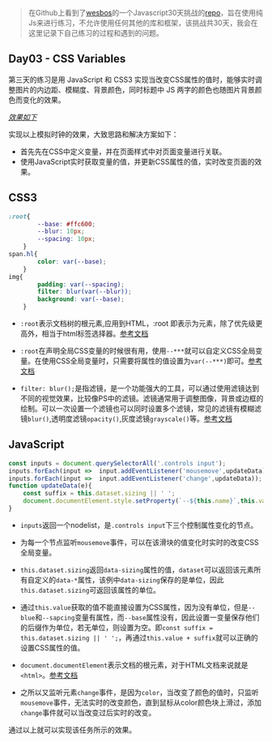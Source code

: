 > 在Github上看到了[wesbos](https://twitter.com/wesbos)的一个Javascript30天挑战的[repo](https://github.com/wesbos/JavaScript30)，旨在使用纯Js来进行练习，不允许使用任何其他的库和框架，该挑战共30天，我会在这里记录下自己练习的过程和遇到的问题。

## Day03 - CSS Variables

第三天的练习是用 JavaScript 和 CSS3 实现当改变CSS属性的值时，能够实时调整图片的内边距、模糊度、背景颜色，同时标题中 JS 两字的颜色也随图片背景颜色而变化的效果。

_[效果如下](http://htmlpreview.github.io/?https://github.com/winar-jin/JavaScript30-Challenge/blob/master/03%20-%20CSS%20Variables/index.html)_

实现以上模拟时钟的效果，大致思路和解决方案如下：
* 首先先在CSS中定义变量，并在页面样式中对页面变量进行关联。
* 使用JavaScript实时获取变量的值，并更新CSS属性的值，实时改变页面的效果。

## CSS3

```CSS
:root{   
        --base: #ffc600;
        --blur: 10px;
        --spacing: 10px;
    }
span.hl{
        color: var(--base);
    }
img{
        padding: var(--spacing);
        filter: blur(var(--blur));
        background: var(--base);
    }
```

* `:root`表示文档树的根元素,应用到HTML，:root 即表示为<html>元素，除了优先级更高外，相当于html标签选择器。[参考文档](https://developer.mozilla.org/zh-CN/docs/Web/CSS/:root)

* `:root`在声明全局CSS变量的时候很有用，使用`--***`就可以自定义CSS全局变量。在使用CSS全局变量时，只需要将属性的值设置为`var(--***)`即可。[参考文档](https://developer.mozilla.org/zh-CN/docs/Web/CSS/Using_CSS_variables)

* `filter: blur();`是指滤镜，是一个功能强大的工具，可以通过使用滤镜达到不同的视觉效果，比较像PS中的滤镜。滤镜通常用于调整图像，背景或边框的绘制。可以一次设置一个滤镜也可以同时设置多个滤镜，常见的滤镜有模糊滤镜`blur()`,透明度滤镜`opacity()`,灰度滤镜`grayscale()`等。[参考文档](https://developer.mozilla.org/en/docs/Web/CSS/filter)

## JavaScript

```JavaScript
const inputs = document.querySelectorAll('.controls input');
inputs.forEach(input =>  input.addEventListener('mousemove',updateData));
inputs.forEach(input =>  input.addEventListener('change',updateData));
function updateData(e){
    const suffix = this.dataset.sizing || ' ';
    document.documentElement.style.setProperty(`--${this.name}`,this.value + suffix);
}
```

* `inputs`返回一个nodelist，是`.controls input`下三个控制属性变化的节点。

* 为每一个节点监听`mousemove`事件，可以在该滑块的值变化时实时的改变CSS全局变量。

* `this.dataset.sizing`返回`data-sizing`属性的值，`dataset`可以返回该元素所有自定义的`data-*`属性，该例中`data-sizing`保存的是单位，因此`this.dataset.sizing`可返回该属性的单位。

* 通过`this.value`获取的值不能直接设置为CSS属性，因为没有单位，但是`--blue`和`--sapcing`变量有属性，而`--base`属性没有，因此设置一变量保存他们的后缀作为单位，若无单位，则设置为空。即`const suffix = this.dataset.sizing || ' ';`，再通过`this.value + suffix`就可以正确的设置CSS属性的值。

* `document.documentElement`表示文档的根元素，对于HTML文档来说就是`<html>`。[参考文档](https://developer.mozilla.org/en/docs/Web/API/Document/documentElement)

* 之所以又监听元素`change`事件，是因为`color`，当改变了颜色的值时，只监听`mousemove`事件，无法实时的改变颜色，直到鼠标从color颜色块上滑过，添加`change`事件就可以当改变过后实时的改变。

通过以上就可以实现该任务所示的效果。